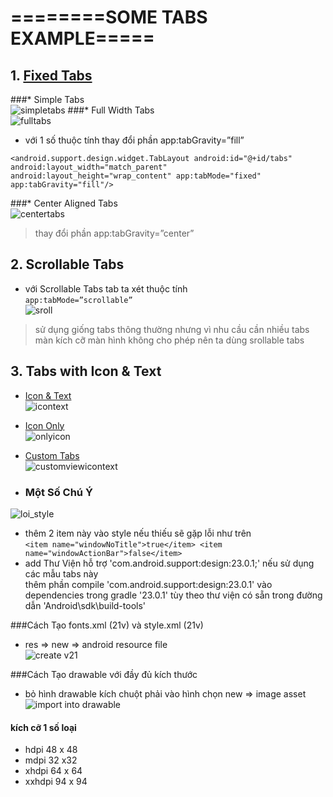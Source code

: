 # ========SOME TABS EXAMPLE=====
## 1. [Fixed Tabs](https://github.com/trantronghien/Tabs_host/tree/master/FixedTabs)
###* Simple Tabs </br>
![simpletabs](https://cloud.githubusercontent.com/assets/13708331/16866422/06c16fdc-4a96-11e6-8802-590e35aff1ff.png)
###* Full Width Tabs </br>
![fulltabs](https://cloud.githubusercontent.com/assets/13708331/16866458/408a7e98-4a96-11e6-9a96-2ff9ff7ca75b.png) </br>
 + với 1 số thuộc tính thay đổi phần  app:tabGravity=”fill” </br>

`<android.support.design.widget.TabLayout
            android:id="@+id/tabs"
            android:layout_width="match_parent"
            android:layout_height="wrap_content"
            app:tabMode="fixed" 
            app:tabGravity="fill"/>` </br>
            
###* Center Aligned Tabs </br>
![centertabs](https://cloud.githubusercontent.com/assets/13708331/16866712/af89bae2-4a97-11e6-92fa-ba5e5d5eaa0f.png)
> thay đổi phần app:tabGravity=”center” 
## 2. Scrollable Tabs </br>
* với Scrollable Tabs tab ta xét thuộc tính </br>
` app:tabMode=”scrollable” ` </br>
![sroll](https://cloud.githubusercontent.com/assets/13708331/16866823/72f3478c-4a98-11e6-9fb4-4b07d6517af3.png) </br>

> sử dụng giống tabs thông thường nhưng vì nhu cầu cần nhiều tabs màn kích cỡ màn hình không cho phép nên ta dùng srollable tabs

## 3. Tabs with Icon & Text </br>
* [Icon & Text](https://github.com/trantronghien/Tabs_host/tree/master/Tabs_Icon) </br>
 ![icontext](https://cloud.githubusercontent.com/assets/13708331/16893072/7a2d076e-4b55-11e6-9dba-1845c1154c0b.png)
* [Icon Only](https://github.com/trantronghien/Tabs_host/tree/master/Tabs_Icon) </br>
 ![onlyicon](https://cloud.githubusercontent.com/assets/13708331/16893076/87ad2c34-4b55-11e6-80fe-97b8cd1b88f2.png)
* [Custom Tabs](https://github.com/trantronghien/Tabs_host/tree/master/Custom_tabs) </br>
![customviewicontext](https://cloud.githubusercontent.com/assets/13708331/16893077/8fff25fe-4b55-11e6-93cb-600a93813086.png)

* ### Một Số Chú Ý </br>
![loi_style](https://cloud.githubusercontent.com/assets/13708331/16894480/a2f65106-4b81-11e6-9995-a58e1e9671e8.png)
+ thêm  2 item này vào style nếu thiếu sẽ gặp lỗi như trên </br>
        `<item name="windowNoTitle">true</item>
        <item name="windowActionBar">false</item>`
+ add Thư Viện hỗ trợ 'com.android.support:design:23.0.1;' nếu sử dụng các mẫu tabs này </br>
thêm phần compile 'com.android.support:design:23.0.1' vào dependencies trong gradle '23.0.1' tùy theo thư viện có sẵn trong đường dẫn 'Android\sdk\build-tools'

###Cách Tạo fonts.xml (21v) và style.xml (21v) </br>
+ res => new => android resource file </br>
![create v21](https://cloud.githubusercontent.com/assets/13708331/16894575/b7a002f2-4b84-11e6-9885-da36e0181e1b.png)

###Cách Tạo drawable với đầy đủ kích thước 
+ bỏ hình drawable kích chuột phải vào hình chọn new => image asset </br>
![import into drawable](https://cloud.githubusercontent.com/assets/13708331/16894606/9465d518-4b85-11e6-9855-374c97349847.png)

#### kích cỡ 1 số loại
+ hdpi 48 x 48
+ mdpi 32 x32
+ xhdpi 64 x 64
+ xxhdpi 94 x 94





